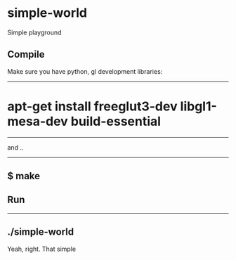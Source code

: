 simple-world
============

Simple playground

Compile
-------

Make sure you have python, gl development libraries:

--------
# apt-get install freeglut3-dev libgl1-mesa-dev build-essential
--------

and ..

--------
$ make
--------

Run
---

--------
./simple-world
--------

Yeah, right. That simple

